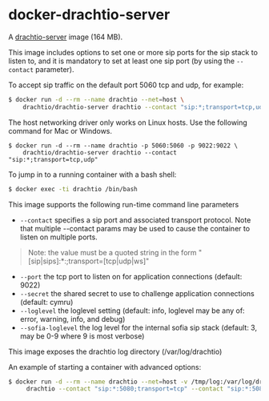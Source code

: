 # docker-drachtio-server

A [drachtio-server](https://github.com/davehorton/drachtio-server) image (164 MB).

This image includes options to set one or more sip ports for the sip stack to listen to, and it is mandatory to set at least one sip port (by using the `--contact` parameter).

To accept sip traffic on the default port 5060 tcp and udp, for example:
```bash
$ docker run -d --rm --name drachtio --net=host \
    drachtio/drachtio-server drachtio --contact "sip:*;transport=tcp,udp" 
```
The host networking driver only works on Linux hosts. Use the following command for Mac or Windows.
```
$ docker run -d --rm --name drachtio -p 5060:5060 -p 9022:9022 \
    drachtio/drachtio-server drachtio --contact "sip:*;transport=tcp,udp"
```

To jump in to a running container with a bash shell:
```bash
$ docker exec -ti drachtio /bin/bash
```

This image supports the following run-time command line parameters
* `--contact` specifies a sip port and associated transport protocol.  Note that multiple --contact params may be used to cause the container to listen on multiple ports. 
> Note: the value must be a quoted string in the form "[sip|sips]:*:<port>;transport=[tcp|udp|ws]"
* `--port` the tcp port to listen on for application connections (default: 9022)
* `--secret` the shared secret to use to challenge application connections (default: cymru)
* `--loglevel` the loglevel setting (default: info, loglevel may be any of: error, warning, info, and debug)
* `--sofia-loglevel` the log level for the internal sofia sip stack (default: 3, may be 0-9 where 9 is most verbose)

This image exposes the drachtio log directory (/var/log/drachtio)

An example of starting a container with advanced options:
```bash
$ docker run -d --rm --name drachtio --net=host -v /tmp/log:/var/log/drachtio  drachtio/drachtio-server \
     drachtio --contact "sip:*:5080;transport=tcp" --contact "sip:*:5081;transport=tcp"
```

